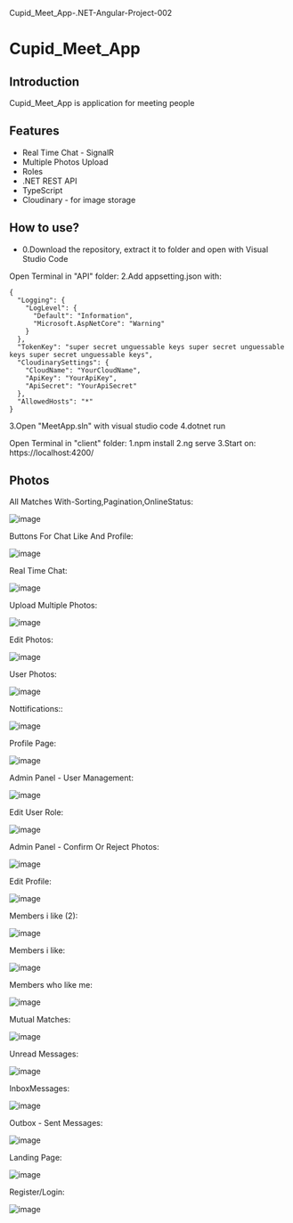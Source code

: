 Cupid_Meet_App-.NET-Angular-Project-002

# Cupid_Meet_App

## Introduction

Cupid_Meet_App is application for meeting people

## Features

- Real Time Chat - SignalR
- Multiple Photos Upload
- Roles
- .NET REST API
- TypeScript
- Cloudinary - for image storage

## How to use?

- 0.Download the repository, extract it to folder and open with Visual Studio Code

Open Terminal in "API" folder:
2.Add appsetting.json with:
```
{
  "Logging": {
    "LogLevel": {
      "Default": "Information",
      "Microsoft.AspNetCore": "Warning"
    }
  },
  "TokenKey": "super secret unguessable keys super secret unguessable keys super secret unguessable keys",
  "CloudinarySettings": {
    "CloudName": "YourCloudName",
    "ApiKey": "YourApiKey",
    "ApiSecret": "YourApiSecret"
  },
  "AllowedHosts": "*"
}
```

3.Open "MeetApp.sln" with visual studio code
4.dotnet run

Open Terminal in "client" folder:
1.npm install
2.ng serve
3.Start on: https://localhost:4200/

## Photos

All Matches With-Sorting,Pagination,OnlineStatus:

![image](/API/wwwroot/assets/Images/1All_Matches_With-Sorting,Pagination,OnlineStatus.png)

Buttons For Chat Like And Profile:

![image](/API/wwwroot/assets/Images/2Buttons_For_Chat_Like_And_Profile.png)

Real Time Chat:

![image](/API/wwwroot/assets/Images/3Real%20Time%20Chat.png)

Upload Multiple Photos:

![image](/API/wwwroot/assets/Images/4Upload%20Multiple%20Photos.png)

Edit Photos:

![image](/API/wwwroot/assets/Images/5Edit%20Photos.png)

User Photos:

![image](/API/wwwroot/assets/Images/6All_User_Photos.png)

Nottifications::

![image](/API/wwwroot/assets/Images/7Notifications.png)

Profile Page:

![image](/API/wwwroot/assets/Images/8Profile%20page.png)

Admin Panel - User Management:

![image](/API/wwwroot/assets/Images/9Admin_Panel-User_Management.png)

Edit User Role:

![image](/API/wwwroot/assets/Images/10Edit_User_Role.png)

Admin Panel - Confirm Or Reject Photos:

![image](/API/wwwroot/assets/Images/11Admin_Panel-Confirm_Or_Reject_Photos.png)

Edit Profile:

![image](/API/wwwroot/assets/Images/12Edit%20Profile.png)

Members i like (2):

![image](/API/wwwroot/assets/Images/13Members%20i%20like%20(2).png)

Members i like:

![image](/API/wwwroot/assets/Images/13Members%20I%20like.png)

Members who like me:

![image](/API/wwwroot/assets/Images/14members%20who%20like%20u.png)

Mutual Matches:

![image](/API/wwwroot/assets/Images/15Mutual%20Matches.png)

Unread Messages:

![image](/API/wwwroot/assets/Images/16unread%20Messages.png)

InboxMessages:

![image](/API/wwwroot/assets/Images/17InboxMessages.png)

Outbox - Sent Messages:

![image](/API/wwwroot/assets/Images/18Outbox%20-%20Sent%20Messages.png)

Landing Page:

![image](/API/wwwroot/assets/Images/19LandingPage.png)

Register/Login:

![image](/API/wwwroot/assets/Images/20RegisterLogin.png)





